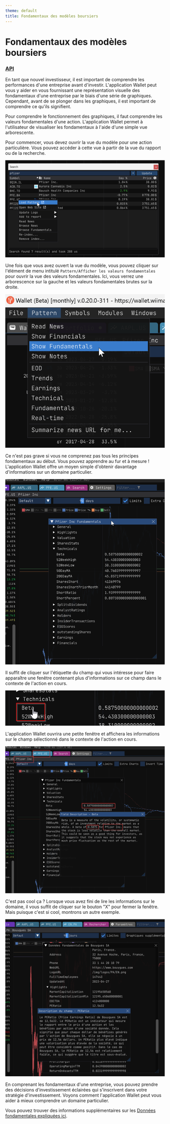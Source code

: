 ```yaml
---
theme: default
title: Fondamentaux des modèles boursiers
---
```


Fondamentaux des modèles boursiers
==================================

### <a href="https://eodhistoricaldata.com/financial-apis/stock-etfs-fundamental-data-feeds/?ref=PF9TZC2T" target="_blank">API</a>

En tant que nouvel investisseur, il est important de comprendre les performances d'une entreprise avant d'investir. L'application Wallet peut vous y aider en vous fournissant une représentation visuelle des fondamentaux d'une entreprise par le biais d'une série de graphiques. Cependant, avant de se plonger dans les graphiques, il est important de comprendre ce qu'ils signifient.

Pour comprendre le fonctionnement des graphiques, il faut comprendre les valeurs fondamentales d'une action. L'application Wallet permet à l'utilisateur de visualiser les fondamentaux à l'aide d'une simple vue arborescente.

Pour commencer, vous devez ouvrir la vue du modèle pour une action particulière. Vous pouvez accéder à cette vue à partir de la vue du rapport ou de la recherche.

![Search View](img/fundamentals_01.png)

Une fois que vous avez ouvert la vue du modèle, vous pouvez cliquer sur l'élément de menu intitulé `Pattern/Afficher les valeurs fondamentales` pour ouvrir la vue des valeurs fondamentales. Ici, vous verrez une arborescence sur la gauche et les valeurs fondamentales brutes sur la droite.

![Pattern Fundamentals Menu Item](img/fundamentals_02.png)

Ce n'est pas grave si vous ne comprenez pas tous les principes fondamentaux au début. Vous pouvez apprendre au fur et à mesure ! L'application Wallet offre un moyen simple d'obtenir davantage d'informations sur un domaine particulier. 

![Vue fondamentale](img/fundamentals_03.png)

Il suffit de cliquer sur l'étiquette du champ qui vous intéresse pour faire apparaître une fenêtre contenant plus d'informations sur ce champ dans le contexte de l'action en cours.

![Vue des fondamentaux](img/fundamentals_04.png)

L'application Wallet ouvrira une petite fenêtre et affichera les informations sur le champ sélectionné dans le contexte de l'action en cours.

![Fundamentals View](img/fundamentals_05.png)

C'est pas cool ça ? Lorsque vous avez fini de lire les informations sur le domaine, il vous suffit de cliquer sur le bouton "X" pour fermer la fenêtre. Mais puisque c'est si cool, montrons un autre exemple.

![Vue des fondamentaux](img/fundamentals_06.png)

En comprenant les fondamentaux d'une entreprise, vous pouvez prendre des décisions d'investissement éclairées qui s'inscrivent dans votre stratégie d'investissement. Voyons comment l'application Wallet peut vous aider à mieux comprendre un domaine particulier.

Vous pouvez trouver des informations supplémentaires sur les [Données fondamentales expliquées ici](https://eodhistoricaldata.com/financial-apis/fundamental-data-explained/?ref=PF9TZC2T).
